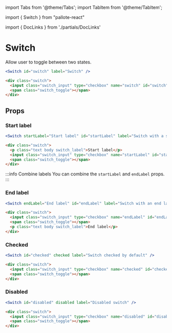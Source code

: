 ---
---
import Tabs from '@theme/Tabs';
import TabItem from '@theme/TabItem';

import { Switch } from "pallote-react"

import { DocLinks } from './partials/DocLinks'

# Switch

Allow user to toggle between two states.

<DocLinks
  figma="https://www.figma.com/design/bEeQ97jqZFWepD0x4oU5k7/Pallote?node-id=2792-6880&t=ZYFabUeMuvoaOdby-11"
  storybook="https://react.pallote.com/?path=/docs/components-switch--docs"
/>

<div class="docs_block">
  <Switch id="switch" label="Switch" />
</div>

<Tabs groupId="package" queryString>
  <TabItem value="react" label="React">

```jsx
<Switch id="switch" label="Switch" />
```
  </TabItem>
  <TabItem value="css" label="CSS">

```html
<div class="switch">
  <input class="switch_input" type="checkbox" name="switch" id="switch" aria-label="Switch">
  <span class="switch_toggle"></span>
</div>
```
  </TabItem>
</Tabs>

## Props

### Start label

<div class="docs_block">
  <Switch startLabel="Start label" id="startLabel" label="Switch with a start label"></Switch>
</div>

<Tabs groupId="package" queryString>
  <TabItem value="react" label="React">

```jsx
<Switch startLabel="Start label" id="startLabel" label="Switch with a start label"></Switch>
```
  </TabItem>
  <TabItem value="css" label="CSS">

```html
<div class="switch">
  <p class="text body switch_label">Start label</p>
  <input class="switch_input" type="checkbox" name="startLabel" id="startLabel" aria-label="Switch with a start label">
  <span class="switch_toggle"></span>
</div>
```
  </TabItem>
</Tabs>

:::info Combine labels
You can combine the `startLabel` and `endLabel` props.
:::

### End label

<div class="docs_block">
  <Switch endLabel="End label" id="endLabel" label="Switch with an end label" />
</div>

<Tabs groupId="package" queryString>
  <TabItem value="react" label="React">

```jsx
<Switch endLabel="End label" id="endLabel" label="Switch with an end label" />
```
  </TabItem>
  <TabItem value="css" label="CSS">

```html
<div class="switch">
  <input class="switch_input" type="checkbox" name="endLabel" id="endLabel" aria-label="Switch with an end label">
  <span class="switch_toggle"></span>
  <p class="text body switch_label">End label</p>
</div>
```
  </TabItem>
</Tabs>

### Checked

<div class="docs_block">
  <Switch id="checked" checked label="Switch checked by default" />
</div>

<Tabs groupId="package" queryString>
  <TabItem value="react" label="React">

```jsx
<Switch id="checked" checked label="Switch checked by default" />
```
  </TabItem>
  <TabItem value="css" label="CSS">

```html
<div class="switch">
  <input class="switch_input" type="checkbox" name="checked" id="checked" checked aria-label="Switch checked by default">
  <span class="switch_toggle"></span>
</div>
```
  </TabItem>
</Tabs>

### Disabled

<div class="docs_block">
  <Switch id="disabled" disabled label="Disabled switch" />
</div>

<Tabs groupId="package" queryString>
  <TabItem value="react" label="React">

```jsx
<Switch id="disabled" disabled label="Disabled switch" />
```
  </TabItem>
  <TabItem value="css" label="CSS">

```html
<div class="switch">
  <input class="switch_input" type="checkbox" name="disabled" id="disabled" disabled aria-label="Disabled switch">
  <span class="switch_toggle"></span>
</div>
```
  </TabItem>
</Tabs>
